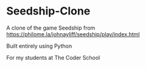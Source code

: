 # Seedship-Clone
A clone of the game Seedship from https://philome.la/johnayliff/seedship/play/index.html

Built entirely using Python

For my students at The Coder School
